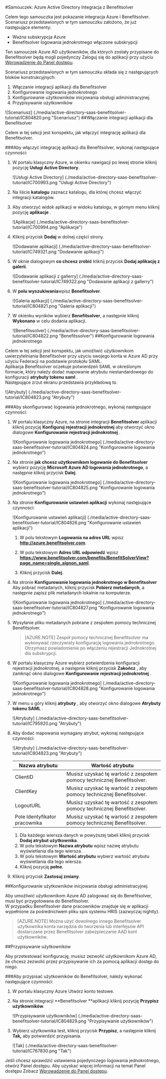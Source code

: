 <properties 
    pageTitle="Samouczek: Azure Active Directory Integracja z Benefitsolver | Microsoft Azure"
    description="Dowiedz się, jak użyć Benefitsolver z usługi Azure Active Directory w celu włączenia rejestracji jednokrotnej, automatycznego inicjowania obsługi administracyjnej i nie tylko!" 
    services="active-directory" 
    authors="jeevansd"  
    documentationCenter="na" 
    manager="femila"/>
<tags 
    ms.service="active-directory" 
    ms.devlang="na" 
    ms.topic="article" 
    ms.tgt_pltfrm="na" 
    ms.workload="identity" 
    ms.date="10/10/2016" 
    ms.author="jeedes" />

#<a name="tutorial-azure-active-directory-integration-with-benefitsolver"></a>Samouczek: Azure Active Directory Integracja z Benefitsolver

Celem tego samouczka jest pokazanie integracja Azure i Benefitsolver.  
Scenariusz przedstawionych w tym samouczku założono, że już następujące elementy:

-   Ważna subskrypcja Azure
-   Benefitsolver logowania jednokrotnego włączone subskrypcji

Ten samouczek Azure AD użytkowników, dla których zostały przypisane do Benefitsolver będą mogli pojedynczy Zaloguj się do aplikacji przy użyciu [Wprowadzenie do Panel dostępu](active-directory-saas-access-panel-introduction.md).

Scenariusz przedstawionych w tym samouczku składa się z następujących bloków konstrukcyjnych:

1.  Włączanie integracji aplikacji dla Benefitsolver
2.  Konfigurowanie logowania jednokrotnego
3.  Konfigurowanie użytkowników inicjowania obsługi administracyjnej.
4.  Przypisywanie użytkowników

![Scenariusz] (./media/active-directory-saas-benefitsolver-tutorial/IC804820.png "Scenariusz")
##<a name="enabling-the-application-integration-for-benefitsolver"></a>Włączanie integracji aplikacji dla Benefitsolver

Celem w tej sekcji jest konspektu, jak włączyć integrację aplikacji dla Benefitsolver.

###<a name="to-enable-the-application-integration-for-benefitsolver-perform-the-following-steps"></a>Aby włączyć integrację aplikacji dla Benefitsolver, wykonaj następujące czynności:

1.  W portalu klasyczny Azure, w okienku nawigacji po lewej stronie kliknij pozycję **Usługi Active Directory**.

    ![Usługi Active Directory] (./media/active-directory-saas-benefitsolver-tutorial/IC700993.png "Usługi Active Directory")

2.  Na liście **katalogu** zaznacz katalogu, dla której chcesz włączyć integracji katalogów.

3.  Aby otworzyć widok aplikacji w widoku katalogu, w górnym menu kliknij pozycję **aplikacje** .

    ![Aplikacje] (./media/active-directory-saas-benefitsolver-tutorial/IC700994.png "Aplikacje")

4.  Kliknij przycisk **Dodaj** w dolnej części strony.

    ![Dodawanie aplikacji] (./media/active-directory-saas-benefitsolver-tutorial/IC749321.png "Dodawanie aplikacji")

5.  W oknie dialogowym **co chcesz zrobić** kliknij przycisk **Dodaj aplikację z galerii**.

    ![Dodawanie aplikacji z gallerry] (./media/active-directory-saas-benefitsolver-tutorial/IC749322.png "Dodawanie aplikacji z gallerry")

6.  W **polu wyszukiwania**wpisz **Benefitsolver**.

    ![Galeria aplikacji] (./media/active-directory-saas-benefitsolver-tutorial/IC804821.png "Galeria aplikacji")

7.  W okienku wyników wybierz **Benefitsolver**, a następnie kliknij **Wykonano** w celu dodania aplikacji.

    ![Benefitssolver] (./media/active-directory-saas-benefitsolver-tutorial/IC804822.png "Benefitssolver")
##<a name="configuring-single-sign-on"></a>Konfigurowanie logowania jednokrotnego

Celem w tej sekcji jest konspektu, jak umożliwić użytkownikom uwierzytelniania Benefitsolver przy użyciu swojego konta w Azure AD przy użyciu Federacji na podstawie protokołu SAML.  
Aplikacja Benefitsolver oczekuje potwierdzeń SAML w określonym formacie, który należy dodać mapowanie atrybutu niestandardowego do konfiguracji **atrybuty tokenu saml** .  
Następujące zrzut ekranu przedstawia przykładową to.

![Atrybuty] (./media/active-directory-saas-benefitsolver-tutorial/IC804823.png "Atrybuty")

###<a name="to-configure-single-sign-on-perform-the-following-steps"></a>Aby skonfigurować logowania jednokrotnego, wykonaj następujące czynności:

1.  W portalu klasyczny Azure, na stronie integracji **Benefitsolver** aplikacji kliknij pozycję **Konfiguruj rejestracji jednokrotnej** aby otworzyć okno dialogowe **Konfigurowanie rejestracji jednokrotnej** .

    ![Konfigurowanie logowania jednokrotnego] (./media/active-directory-saas-benefitsolver-tutorial/IC804824.png "Konfigurowanie logowania jednokrotnego")

2.  Na stronie **jak chcesz użytkownikom logowanie do Benefitsolver** wybierz pozycję **Microsoft Azure AD logowania jednokrotnego**, a następnie kliknij przycisk **Dalej**.

    ![Konfigurowanie logowania jednokrotnego] (./media/active-directory-saas-benefitsolver-tutorial/IC804825.png "Konfigurowanie logowania jednokrotnego")

3.  Na stronie **Konfigurowanie ustawień aplikacji** wykonaj następujące czynności:

    ![Konfigurowanie ustawień aplikacji] (./media/active-directory-saas-benefitsolver-tutorial/IC804826.png "Konfigurowanie ustawień aplikacji")

    1.  W polu tekstowym **Logowania na adres URL** wpisz **http://azure.benefitsolver.com**.
    2.  W polu tekstowym **Adres URL odpowiedź** wpisz **https://www.benefitsolver.com/benefits/BenefitSolverView?page_name=single_signon_saml**.  


    3.  Kliknij przycisk **Dalej**.

4.  Na stronie **Konfigurowanie logowania jednokrotnego w Benefitsolver** Aby pobrać metadanych, kliknij przycisk **Pobierz metadanych**, a następnie zapisz plik metadanych lokalnie na komputerze.

    ![Konfigurowanie logowania jednokrotnego] (./media/active-directory-saas-benefitsolver-tutorial/IC804827.png "Konfigurowanie logowania jednokrotnego")

5.  Wysyłanie pliku metadanych pobrane z zespołem pomocy technicznej Benefitsolver.

    >[AZURE.NOTE] Zespół pomocy technicznej Benefitsolver ma wykonywać rzeczywisty konfigurację logowania jednokrotnego.
Otrzymasz powiadomienie po włączeniu rejestracji Jednokrotnej dla subskrypcji.

6.  W portalu klasyczny Azure wybierz potwierdzenia konfiguracji rejestracji jednokrotnej, a następnie kliknij przycisk **Zakończ** , aby zamknąć okno dialogowe **Konfigurowanie rejestracji jednokrotnej** .

    ![Konfigurowanie logowania jednokrotnego] (./media/active-directory-saas-benefitsolver-tutorial/IC804828.png "Konfigurowanie logowania jednokrotnego")

7.  W menu u góry kliknij **atrybuty** , aby otworzyć okno dialogowe **Atrybuty tokenu SAML** .

    ![Atrybuty] (./media/active-directory-saas-benefitsolver-tutorial/IC795920.png "Atrybuty")

8.  Aby dodać mapowania wymagany atrybut, wykonaj następujące czynności:

    ![Atrybuty] (./media/active-directory-saas-benefitsolver-tutorial/IC804823.png "Atrybuty")

  	|Nazwa atrybutu|Wartość atrybutu|
  	|---|---|
  	|ClientID|Musisz uzyskać tę wartość z zespołem pomocy technicznej Benefitsolver.|
  	|ClientKey|Musisz uzyskać tę wartość z zespołem pomocy technicznej Benefitsolver.|
  	|LogoutURL|Musisz uzyskać tę wartość z zespołem pomocy technicznej Benefitsolver.|
  	|Pole Identyfikator pracownika|Musisz uzyskać tę wartość z zespołem pomocy technicznej Benefitsolver.|

    1.  Dla każdego wiersza danych w powyższej tabeli kliknij przycisk **Dodaj atrybut użytkownika**.
    2.  W polu tekstowym **Nazwa atrybutu** wpisz nazwę atrybutu wyświetlania dla tego wiersza.
    3.  W polu tekstowym **Wartość atrybutu** wybierz wartość atrybutu wyświetlania dla tego wiersza.
    4.  Kliknij pozycję **pełne**.

9.  Kliknij przycisk **Zastosuj zmiany**.

##<a name="configuring-user-provisioning"></a>Konfigurowanie użytkowników inicjowania obsługi administracyjnej.

Aby umożliwić użytkownikom Azure AD zalogować się do Benefitsolver, musi być przygotowana do Benefitsolver.  
W przypadku Benefitsolver dane pracowników znajduje się w aplikacji wypełnione za pośrednictwem pliku spis systemu HRIS (zazwyczaj nightly).  

>[AZURE.NOTE] Można użyć dowolnego innego Benefitsolver użytkownika konta narzędzia do tworzenia lub interfejsów API dostarczane przez Benefitsolver zabezpieczanie AAD kont użytkowników.

##<a name="assigning-users"></a>Przypisywanie użytkowników

Aby przetestować konfigurację, musisz zezwolić użytkownikom Azure AD, że chcesz zezwolić przez przypisywanie ich za pomocą aplikacji dostęp do niego.

###<a name="to-assign-users-to-benefitsolver-perform-the-following-steps"></a>Aby przypisać użytkowników do Benefitsolver, należy wykonać następujące czynności:

1.  W portalu klasyczny Azure Utwórz konto testowe.

2.  Na stronie integracji **Benefitsolver **aplikacji kliknij pozycję **Przypisz użytkowników**.

    ![Przypisywanie użytkowników] (./media/active-directory-saas-benefitsolver-tutorial/IC804829.png "Przypisywanie użytkowników")

3.  Wybierz użytkownika test, kliknij przycisk **Przypisz**, a następnie kliknij **Tak,** aby potwierdzić przypisania.

    ![Tak] (./media/active-directory-saas-benefitsolver-tutorial/IC767830.png "Tak")

Jeśli chcesz sprawdzić ustawienia pojedynczego logowania jednokrotnego, otwórz Panel dostępu. Aby uzyskać więcej informacji na temat Panel dostępu Zobacz [Wprowadzenie do Panel dostępu](active-directory-saas-access-panel-introduction.md).
